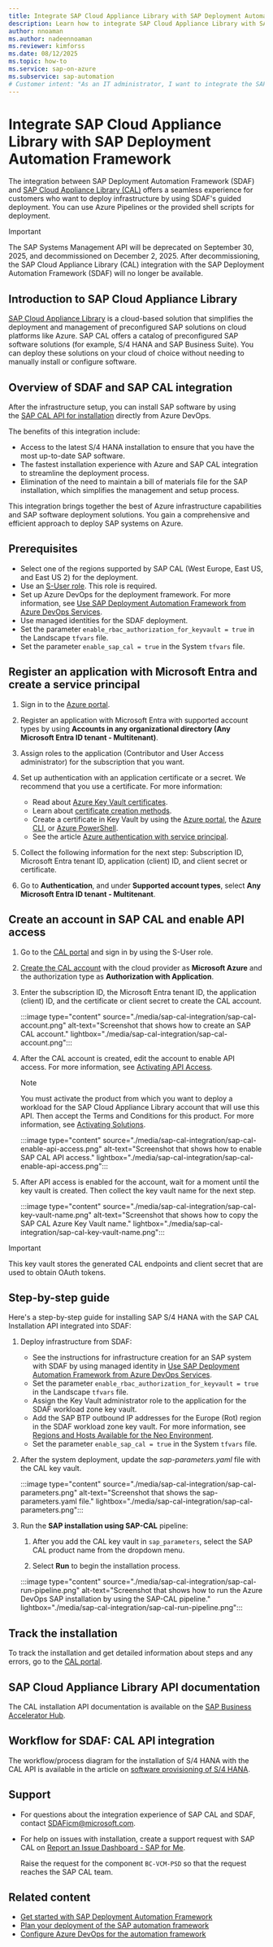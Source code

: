 ```yaml
---
title: Integrate SAP Cloud Appliance Library with SAP Deployment Automation Framework
description: Learn how to integrate SAP Cloud Appliance Library with SAP Deployment Automation Framework.
author: nnoaman
ms.author: nadeennoaman
ms.reviewer: kimforss
ms.date: 08/12/2025
ms.topic: how-to
ms.service: sap-on-azure
ms.subservice: sap-automation
# Customer intent: "As an IT administrator, I want to integrate the SAP Cloud Appliance Library with the SAP Deployment Automation Framework, so that I can streamline the deployment and management of SAP solutions on Azure."
---
```

# Integrate SAP Cloud Appliance Library with SAP Deployment Automation Framework

The integration between SAP Deployment Automation Framework (SDAF) and [SAP Cloud Appliance Library (CAL)](https://cal.sap.com/catalog#/solutions) offers a seamless experience for customers who want to deploy infrastructure by using SDAF's guided deployment. You can use Azure Pipelines or the provided shell scripts for deployment.

> [!IMPORTANT]
> The SAP Systems Management API will be deprecated on September 30, 2025, and decommissioned on December 2, 2025. After decommissioning, the SAP Cloud Appliance Library (CAL) integration with the SAP Deployment Automation Framework (SDAF) will no longer be available.

## Introduction to SAP Cloud Appliance Library

[SAP Cloud Appliance Library](https://cal.sap.com/) is a cloud-based solution that simplifies the deployment and management of preconfigured SAP solutions on cloud platforms like Azure. SAP CAL offers a catalog of preconfigured SAP software solutions (for example, S/4 HANA and SAP Business Suite). You can deploy these solutions on your cloud of choice without needing to manually install or configure software.

## Overview of SDAF and SAP CAL integration

After the infrastructure setup, you can install SAP software by using the [SAP CAL API for installation](https://api.sap.com/api/Workloads/overview) directly from Azure DevOps.

The benefits of this integration include:

- Access to the latest S/4 HANA installation to ensure that you have the most up-to-date SAP software.
- The fastest installation experience with Azure and SAP CAL integration to streamline the deployment process.
- Elimination of the need to maintain a bill of materials file for the SAP installation, which simplifies the management and setup process.

This integration brings together the best of Azure infrastructure capabilities and SAP software deployment solutions. You gain a comprehensive and efficient approach to deploy SAP systems on Azure.

## Prerequisites

- Select one of the regions supported by SAP CAL (West Europe, East US, and East US 2) for the deployment.
- Use an [S-User role](https://help.sap.com/docs/help/3e7fe88850cf4ee39d151949a990d8ca/6a92e3ffb3ee43e59c1e394566b4c085.html). This role is required.
- Set up Azure DevOps for the deployment framework. For more information, see [Use SAP Deployment Automation Framework from Azure DevOps Services](configure-devops.md). 
- Use managed identities for the SDAF deployment.
- Set the parameter `enable_rbac_authorization_for_keyvault = true` in the Landscape `tfvars` file.
- Set the parameter `enable_sap_cal = true` in the System `tfvars` file.

## Register an application with Microsoft Entra and create a service principal

1. Sign in to the [Azure portal](https://portal.azure.com).

1. Register an application with Microsoft Entra with supported account types by using **Accounts in any organizational directory (Any Microsoft Entra ID tenant - Multitenant)**.

1. Assign roles to the application (Contributor and User Access administrator) for the subscription that you want.

1. Set up authentication with an application certificate or a secret. We recommend that you use a certificate. For more information:

    - Read about [Azure Key Vault certificates](/azure/key-vault/certificates/about-certificates).
    - Learn about [certificate creation methods](/azure/key-vault/certificates/create-certificate).
    - Create a certificate in Key Vault by using the [Azure portal](/azure/key-vault/certificates/quick-create-portal), the [Azure CLI](/azure/key-vault/certificates/quick-create-cli), or [Azure PowerShell](/azure/key-vault/certificates/quick-create-powershell).
    - See the article [Azure authentication with service principal](/azure/developer/java/sdk/identity-service-principal-auth).

1. Collect the following information for the next step: Subscription ID, Microsoft Entra tenant ID, application (client) ID, and client secret or certificate.

1. Go to **Authentication**, and under **Supported account types**, select **Any Microsoft Entra ID tenant - Multitenant**.

## Create an account in SAP CAL and enable API access

1. Go to the [CAL portal](https://cal.sap.com/catalog#/solutions) and sign in by using the S-User role.

1. [Create the CAL account](https://help.sap.com/docs/SAP_CLOUD_APPLIANCE_LIBRARY/43df7ec18b5241f7bf9a8c9de5ba3361/042bb15ad2324c3c9b7974dbde389640.html) with the cloud provider as **Microsoft Azure** and the authorization type as **Authorization with Application**.

1. Enter the subscription ID, the Microsoft Entra tenant ID, the application (client) ID, and the certificate or client secret to create the CAL account.

   :::image type="content" source="./media/sap-cal-integration/sap-cal-account.png" alt-text="Screenshot that shows how to create an SAP CAL account." lightbox="./media/sap-cal-integration/sap-cal-account.png":::

1. After the CAL account is created, edit the account to enable API access. For more information, see [Activating API Access](https://help.sap.com/docs/SAP_CLOUD_APPLIANCE_LIBRARY/43df7ec18b5241f7bf9a8c9de5ba3361/7c4da18a888d4dfe8fc594d0e18072a8.html?q=API%20enable).

   > [!NOTE]
   > You must activate the product from which you want to deploy a workload for the SAP Cloud Appliance Library account that will use this API. Then accept the Terms and Conditions for this product. For more information, see [Activating Solutions](https://help.sap.com/docs/SAP_CLOUD_APPLIANCE_LIBRARY/43df7ec18b5241f7bf9a8c9de5ba3361/90627702612e45709e696a258af51c76.html?q=API%20enable).

   :::image type="content" source="./media/sap-cal-integration/sap-cal-enable-api-access.png" alt-text="Screenshot that shows how to enable SAP CAL API access." lightbox="./media/sap-cal-integration/sap-cal-enable-api-access.png":::

1. After API access is enabled for the account, wait for a moment until the key vault is created. Then collect the key vault name for the next step.

   :::image type="content" source="./media/sap-cal-integration/sap-cal-key-vault-name.png" alt-text="Screenshot that shows how to copy the SAP CAL Azure Key Vault name." lightbox="./media/sap-cal-integration/sap-cal-key-vault-name.png":::

> [!IMPORTANT]
> This key vault stores the generated CAL endpoints and client secret that are used to obtain OAuth tokens.

## Step-by-step guide

Here's a step-by-step guide for installing SAP S/4 HANA with the SAP CAL Installation API integrated into SDAF:

1. Deploy infrastructure from SDAF:

    - See the instructions for infrastructure creation for an SAP system with SDAF by using managed identity in [Use SAP Deployment Automation Framework from Azure DevOps Services](/azure/sap/automation/configure-devops?tabs=linux).
    - Set the parameter `enable_rbac_authorization_for_keyvault = true` in the Landscape `tfvars` file.
    - Assign the Key Vault administrator role to the application for the SDAF workload zone key vault.
    - Add the SAP BTP outbound IP addresses for the Europe (Rot) region in the SDAF workload zone key vault. For more information, see [Regions and Hosts Available for the Neo Environment](https://help.sap.com/docs/btp/sap-btp-neo-environment/regions-and-hosts-available-for-neo-environment).
    - Set the parameter `enable_sap_cal = true` in the System `tfvars` file.

1. After the system deployment, update the *sap-parameters.yaml* file with the CAL key vault.

   :::image type="content" source="./media/sap-cal-integration/sap-cal-parameters.png" alt-text="Screenshot that shows the sap-parameters.yaml file." lightbox="./media/sap-cal-integration/sap-cal-parameters.png":::

1. Run the **SAP installation using SAP-CAL** pipeline:

    1. After you add the CAL key vault in `sap_parameters`, select the SAP CAL product name from the dropdown menu.

    1. Select **Run** to begin the installation process.

      :::image type="content" source="./media/sap-cal-integration/sap-cal-run-pipeline.png" alt-text="Screenshot that shows how to run the Azure DevOps SAP installation by using the SAP-CAL pipeline." lightbox="./media/sap-cal-integration/sap-cal-run-pipeline.png":::

## Track the installation

To track the installation and get detailed information about steps and any errors, go to the [CAL portal](https://cal.sap.com/catalog#/appliances).

## SAP Cloud Appliance Library API documentation

The CAL installation API documentation is available on the [SAP Business Accelerator Hub](https://api.sap.com/api/Workloads/resource/createSystemExt).

## Workflow for SDAF: CAL API integration

The workflow/process diagram for the installation of S/4 HANA with the CAL API is available in the article on [software provisioning of S/4 HANA](https://caldocs.cfapps.eu01.hana.ondemand.com/caldocs/help/External_to_CAL_infrastructure.pdf).

## Support

- For questions about the integration experience of SAP CAL and SDAF, contact <SDAFicm@microsoft.com>.
- For help on issues with installation, create a support request with SAP CAL on [Report an Issue Dashboard - SAP for Me](https://me.sap.com/createIssue/0).
  
  Raise the request for the component `BC-VCM-PSD` so that the request reaches the SAP CAL team.

## Related content

- [Get started with SAP Deployment Automation Framework](get-started.md)
- [Plan your deployment of the SAP automation framework](plan-deployment.md)
- [Configure Azure DevOps for the automation framework](configure-devops.md)
